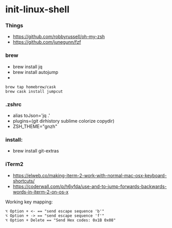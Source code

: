 # init-linux-shell

### Things
* https://github.com/robbyrussell/oh-my-zsh
* https://github.com/junegunn/fzf

### brew
* brew install jq
* brew install autojump
* 
```
brew tap homebrew/cask
brew cask install jumpcut
```



### .zshrc
* alias toJson='jq .'
* plugins=(git dirhistory sublime colorize copydir)
* ZSH_THEME="gnzh"

### install:
* brew install git-extras

### iTerm2

* https://elweb.co/making-iterm-2-work-with-normal-mac-osx-keyboard-shortcuts/
* https://coderwall.com/p/h6yfda/use-and-to-jump-forwards-backwards-words-in-iterm-2-on-os-x

Working key mapping: 
```
⌥ Option + <- == "send escape sequence 'b'"
⌥ Option + -> == "send escape sequence 'f'"
⌥ Option + Delete == "Send Hex codes: 0x1B 0x08"
```
